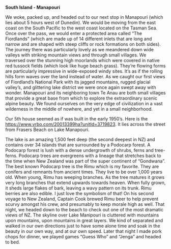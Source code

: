 **South Island - Manapouri**

We woke, packed up, and headed out to our next stop in Manapouri (which lies
about 5 hours west of Dunedin). We would be moving from the east coast on the
South Pacific to the west coast located on the Tasman Sea. Once over the pass,
we would enter a protected area called “The Fiordlands” (which are made up
of 14 different inlets that are long and narrow and are shaped with steep cliffs or
rock formations on both sides). The journey there was particularly lovely as we
meandered down wide valleys with striking mountain views and through small
villages. We traversed over the stunning high moorlands which were covered in
native red tussock fields (which look like huge beach grass). They’re flowing
forms are particularly impressive in wide-exposed windy sites. It’s as if the rolling
hills form waves over the land instead of water. As we caught our first views of
Fiordland’s National Park with its jagged mountains, rugged glacial valley’s, and
glittering lake district we were once again swept away with wonder. Manapouri
and its neighboring town Te Anau are both small villages that provide a great
base from which to explore the extraordinary scenic alpine beauty. We found
ourselves on the very edge of civilization in a vast wilderness in the middle of
nowhere, and yet in a small neighborhood.

Our 5th house seemed as if was built in the early 1950’s. Here is the
https://www.vrbo.com/20013399ha?unitId=3719823. It lies across the street from
Frasers Beach on Lake Manapouri.

The lake is an amazing 1,500 feet deep (the second deepest in NZ) and contains
over 34 islands that are surrounded by a Podocarp forest. A Podocarp forest is
lush with a dense undergrowth of shrubs, ferns and tree-ferns. Podocarp trees
are evergreens with a lineage that stretches back to the time when New Zealand
was part of the super continent of “Gondwana”. The best known Podocarp tree
is the Rimu which is my favorite. They are conifers and remnants from ancient
times. They live to be over 1,000 years old. When young, Rimu has weeping
branches. As the tree matures it grows very long branches that extend upwards towards heaven. When fully grown, it sheds large flakes of bark, leaving a wavy
pattern on its trunk. Rimu berries are also edible. I just love the symbolism of that!
On his second voyage to New Zealand, Captain Cook brewed Rimu beer to help
prevent scurvy amongst his crew, and presumably to keep morale high as well.
That night, we headed down to the beach to check out one of the most
dramatic views of NZ. The skyline over Lake Manipouri is cluttered with mountains
upon mountains, upon mountains in great layers. We kind of separated and
walked in our own directions just to have some alone time and soak in the beauty
in our own way, and at our own speed. Later that night I made pork chops for
dinner, we played games “Guess Who” and “Jenga” and headed to bed.